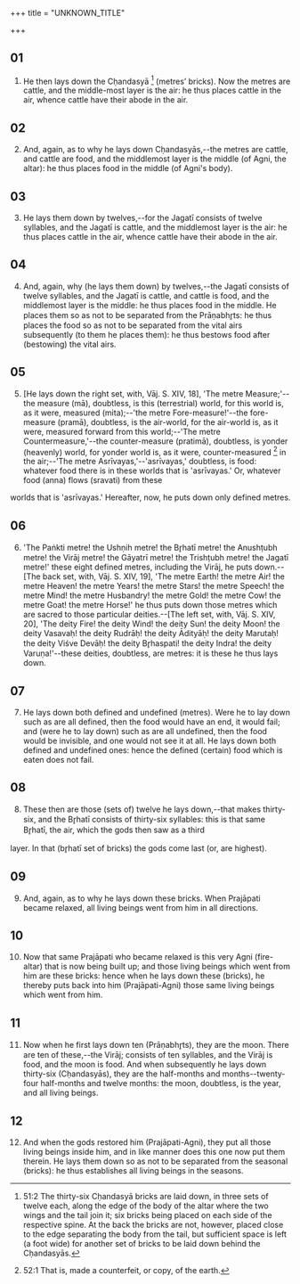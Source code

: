 +++
title = "UNKNOWN_TITLE"

+++


## 01
1. He then lays down the Cḥandasyā [^egg_120] (metres’ bricks). Now the metres are cattle, and the middle-most layer is the air: he thus places cattle in the air, whence cattle have their abode in the air.

[^egg_120]: 51:2 The thirty-six Cḥandasyā bricks are laid down, in three sets of twelve each, along the edge of the body of the altar where the two wings and the tail join it; six bricks being placed on each side of the respective spine. At the back the bricks are not, however, placed close to the edge separating the body from the tail, but sufficient space is left (a foot wide) for another set of bricks to be laid down behind the Cḥandasyās.

## 02
2. And, again, as to why he lays down Cḥandasyās,--the metres are cattle, and cattle are food, and the middlemost layer is the middle (of Agni, the altar): he thus places food in the middle (of Agni's body).

## 03
3. He lays them down by twelves,--for the Jagatī consists of twelve syllables, and the Jagatī is cattle, and the middlemost layer is the air: he thus places cattle in the air, whence cattle have their abode in the air.

## 04
4. And, again, why (he lays them down) by twelves,--the Jagatī consists of twelve syllables, and the Jagatī is cattle, and cattle is food, and the middlemost layer is the middle: he thus places food in the middle. He places them so as not to be separated from the Prāṇabhr̥ts: he thus places the food so as not to be separated from the vital airs subsequently (to them he places them): he thus bestows food after (bestowing) the vital airs.

## 05
5. [He lays down the right set, with, Vāj. S. XIV, 18], 'The metre Measure;'--the measure (mā), doubtless, is this (terrestrial) world, for this world is, as it were, measured (mita);--'the metre Fore-measure!'--the fore-measure (pramā), doubtless, is the air-world, for the air-world is, as it were, measured forward from this world;--'The metre Countermeasure,'--the counter-measure (pratimā), doubtless, is yonder (heavenly) world, for yonder world is, as it were, counter-measured [^egg_121] in the air;--'The metre Asrīvayas,'--'asrīvayas,' doubtless, is food: whatever food there is in these worlds that is 'asrīvayas.' Or, whatever food (anna) flows (sravati) from these

[^egg_121]: 52:1 That is, made a counterfeit, or copy, of the earth.

worlds that is 'asrīvayas.' Hereafter, now, he puts down only defined metres.

## 06
6. 'The Paṅkti metre! the Ushṇih metre! the Br̥hatī metre! the Anushṭubh metre! the Virāj metre! the Gāyatrī metre! the Trishṭubh metre! the Jagatī metre!' these eight defined metres, including the Virāj, he puts down.--[The back set, with, Vāj. S. XIV, 19], 'The metre Earth! the metre Air! the metre Heaven! the metre Years! the metre Stars! the metre Speech! the metre Mind! the metre Husbandry! the metre Gold! the metre Cow! the metre Goat! the metre Horse!' he thus puts down those metres which are sacred to those particular deities.--[The left set, with, Vāj. S. XIV, 20], 'The deity Fire! the deity Wind! the deity Sun! the deity Moon! the deity Vasavaḥ! the deity Rudrāḥ! the deity Ādityāḥ! the deity Marutaḥ! the deity Viśve Devāḥ! the deity Br̥haspati! the deity Indra! the deity Varuṇa!'--these deities, doubtless, are metres: it is these he thus lays down.

## 07
7. He lays down both defined and undefined (metres). Were he to lay down such as are all defined, then the food would have an end, it would fail; and (were he to lay down) such as are all undefined, then the food would be invisible, and one would not see it at all. He lays down both defined and undefined ones: hence the defined (certain) food which is eaten does not fail.

## 08
8. These then are those (sets of) twelve he lays down,--that makes thirty-six, and the Br̥hatī consists of thirty-six syllables: this is that same Br̥hatī, the air, which the gods then saw as a third

layer. In that (br̥hatī set of bricks) the gods come last (or, are highest).

## 09
9. And, again, as to why he lays down these bricks. When Prajāpati became relaxed, all living beings went from him in all directions.

## 10
10. Now that same Prajāpati who became relaxed is this very Agni (fire-altar) that is now being built up; and those living beings which went from him are these bricks: hence when he lays down these (bricks), he thereby puts back into him (Prajāpati-Agni) those same living beings which went from him.

## 11
11. Now when he first lays down ten (Prāṇabhr̥ts), they are the moon. There are ten of these,--the Virāj; consists of ten syllables, and the Virāj is food, and the moon is food. And when subsequently he lays down thirty-six (Cḥandasyās), they are the half-months and months--twenty-four half-months and twelve months: the moon, doubtless, is the year, and all living beings.

## 12
12. And when the gods restored him (Prajāpati-Agni), they put all those living beings inside him, and in like manner does this one now put them therein. He lays them down so as not to be separated from the seasonal (bricks): he thus establishes all living beings in the seasons.


